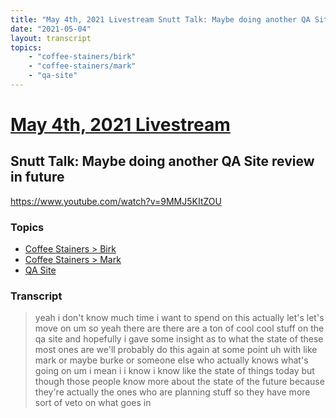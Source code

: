 ```yaml
---
title: "May 4th, 2021 Livestream Snutt Talk: Maybe doing another QA Site review in future"
date: "2021-05-04"
layout: transcript
topics:
    - "coffee-stainers/birk"
    - "coffee-stainers/mark"
    - "qa-site"
---
```

# [May 4th, 2021 Livestream](../2021-05-04.md)
## Snutt Talk: Maybe doing another QA Site review in future
https://www.youtube.com/watch?v=9MMJ5KItZOU

### Topics
* [Coffee Stainers > Birk](../topics/coffee-stainers/birk.md)
* [Coffee Stainers > Mark](../topics/coffee-stainers/mark.md)
* [QA Site](../topics/qa-site.md)

### Transcript

> yeah i don't know much time i want to spend on this actually let's let's move on um so yeah there are there are a ton of cool cool stuff on the qa site and hopefully i gave some insight as to what the state of these most ones are we'll probably do this again at some point uh with like mark or maybe burke or someone else who actually knows what's going on um i mean i i know i know like the state of things today but though those people know more about the state of the future because they're actually the ones who are planning stuff so they have more sort of veto on what goes in
